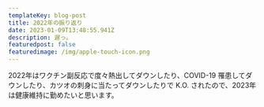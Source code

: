 ```yaml
---
templateKey: blog-post
title: 2022年の振り返り
date: 2023-01-09T13:48:55.941Z
description: 遅っ。
featuredpost: false
featuredimage: /img/apple-touch-icon.png
---
```

2022年はワクチン副反応で度々熱出してダウンしたり、COVID-19 罹患してダウンしたり、カツオの刺身に当たってダウンしたりで K.O. されたので、2023年は健康維持に勤めたいと思います。